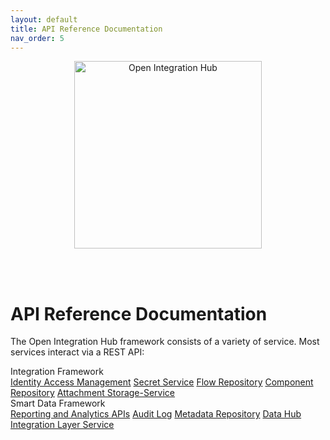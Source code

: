 ```yaml
---
layout: default
title: API Reference Documentation
nav_order: 5
---
```


<p align="center">
  <img src="https://raw.githubusercontent.com/openintegrationhub/openintegrationhub.github.io/master/assets/images/large-oih-vertikal-zentriert.png" alt="Open Integration Hub" width="300"/>
</p>
<br>
<br>

# API Reference Documentation

The Open Integration Hub framework consists of a variety of service. Most services interact via a REST API:

<div class="oih-docs-learn-overview-container">
    <div class="inner-wrapper">
        <div class="column">
            <span class="headline">Integration Framework</span>
            <div class="inner-container">
                <a class="item" href="http://iam.openintegrationhub.com/api-docs/">Identity Access Management</a>
                <a class="item" href="http://skm.openintegrationhub.com/api-docs/">Secret Service</a>
                <a class="item" href="http://flow-repository.openintegrationhub.com/api-docs/">Flow Repository</a>
                <a class="item" href="http://component-repository.openintegrationhub.com/api-docs/">Component Repository</a>
                <a class="item" href="http://attachment-storage-service.openintegrationhub.com/api-docs">Attachment Storage-Service</a>
            </div>
        </div>
        <div class="column">
            <span class="headline">Smart Data Framework</span>
            <div class="inner-container">
                <a class="item" href="#">Reporting and Analytics APIs</a>
                <a class="item" href="http://auditlog.openintegrationhub.com/api-docs/">Audit Log</a>
                <a class="item" href="http://metadata.openintegrationhub.com/api-docs/">Metadata Repository</a>
                <a class="item" href="http://data-hub.openintegrationhub.com/api-docs">Data Hub</a>
                <a class="item" href="http://ils.openintegrationhub.com/api-docs/">Integration Layer Service</a>
            </div>
    </div>
</div>
